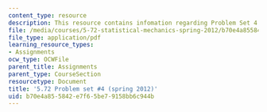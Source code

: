 ```yaml
---
content_type: resource
description: This resource contains infomation regarding Problem Set 4.
file: /media/courses/5-72-statistical-mechanics-spring-2012/b70e4a855842e7f65be79158bb6c944b_MIT5_72S12_PS4.pdf
file_type: application/pdf
learning_resource_types:
- Assignments
ocw_type: OCWFile
parent_title: Assignments
parent_type: CourseSection
resourcetype: Document
title: '5.72 Problem set #4 (spring 2012)'
uid: b70e4a85-5842-e7f6-5be7-9158bb6c944b
---
```

